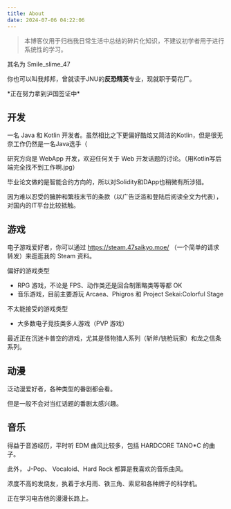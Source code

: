 ```yaml
---
title: About
date: 2024-07-06 04:22:06
---
```

> 本博客仅用于归档我日常生活中总结的碎片化知识，不建议初学者用于进行系统性的学习。

其名为 Smile_slime_47

你也可以叫我邦邦，曾就读于JNU的**反恐精英**专业，现就职于菊花厂。

\*正在努力拿到沪国签证中\*

## 开发

一名 Java 和 Kotlin 开发者。虽然相比之下更偏好酷炫又简洁的Kotlin，但是很无奈工作仍然是一名Java选手（

研究方向是 WebApp 开发，欢迎任何关于 Web 开发话题的讨论。（用Kotlin写后端完全找不到工作啊.jpg）

毕业论文做的是智能合约方向的，所以对Solidity和DApp也稍微有所涉猎。

因为难以忍受的臃肿和繁枝末节的条款（以广告泛滥和登陆后阅读全文为代表），对国内的IT平台比较抵触。

## 游戏

电子游戏爱好者，你可以通过 https://steam.47saikyo.moe/ （一个简单的请求转发）来逛逛我的 Steam 资料。

偏好的游戏类型
- RPG 游戏，不论是 FPS、动作类还是回合制策略类等等都 OK
- 音乐游戏，目前主要游玩 Arcaea、Phigros 和 Project Sekai:Colorful Stage

不太能接受的游戏类型
- 大多数电子竞技类多人游戏（PVP 游戏）

最近正在沉迷卡普空的游戏，尤其是怪物猎人系列（斩斧/铳枪玩家）和龙之信条系列。

## 动漫

泛动漫爱好者，各种类型的番剧都会看。

但是一般不会对当红话题的番剧太感兴趣。

## 音乐

得益于音游经历，平时听 EDM 曲风比较多，包括 HARDCORE TANO*C 的曲子。

此外， J-Pop、 Vocaloid、Hard Rock 都算是我喜欢的音乐曲风。

浓度不高的发烧友，执着于水月雨、铁三角、索尼和各种牌子的科学机。

正在学习电吉他的漫漫长路上。